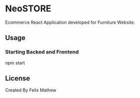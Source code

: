 # NeoSTORE
Ecommerce React Application developed for Furniture Website.

## Usage
### Starting Backed and Frontend
npm start

## License
Created By Felix Mathew

